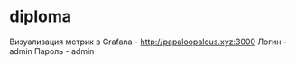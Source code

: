 # diploma

Визуализация метрик в Grafana - http://papaloopalous.xyz:3000
Логин - admin
Пароль - admin
